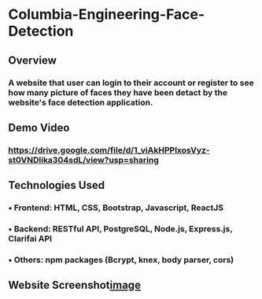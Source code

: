 # Columbia-Engineering-Face-Detection

## Overview ##
### A website that user can login to their account or register to see how many picture of faces they have been detact by the website's face detection application.


## Demo Video ##
### https://drive.google.com/file/d/1_viAkHPPlxosVyz-st0VNDlika304sdL/view?usp=sharing


## Technologies Used ##
### • Frontend: HTML, CSS, Bootstrap, Javascript, ReactJS
### • Backend: RESTful API, PostgreSQL, Node.js, Express.js, Clarifai API
### • Others: npm packages (Bcrypt, knex, body parser, cors)

## Website Screenshot[image](https://user-images.githubusercontent.com/46899307/129155446-9e93a923-b096-4e07-ac2e-e2b43bce56ab.png)
